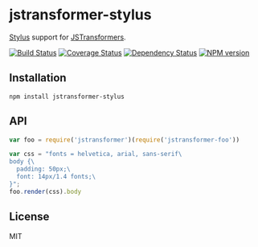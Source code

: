 # jstransformer-stylus

[Stylus](https://learnboost.github.io/stylus/) support for [JSTransformers](http://github.com/jstransformers/jstransformer-stylus).

[![Build Status](https://img.shields.io/travis/jstransformers/jstransformer-stylus/master.svg)](https://travis-ci.org/jstransformers/jstransformer-stylus)
[![Coverage Status](https://img.shields.io/coveralls/jstransformers/jstransformer-stylus/master.svg)](https://coveralls.io/r/jstransformers/jstransformer-stylus?branch=master)
[![Dependency Status](https://img.shields.io/gemnasium/jstransformers/jstransformer-stylus.svg)](https://gemnasium.com/jstransformers/jstransformer-stylus)
[![NPM version](https://img.shields.io/npm/v/jstransformer-stylus.svg)](https://www.npmjs.org/package/jstransformer-stylus)

## Installation

    npm install jstransformer-stylus

## API

```js
var foo = require('jstransformer')(require('jstransformer-foo'))

var css = "fonts = helvetica, arial, sans-serif\
body {\
  padding: 50px;\
  font: 14px/1.4 fonts;\
}";
foo.render(css).body
```

## License

MIT